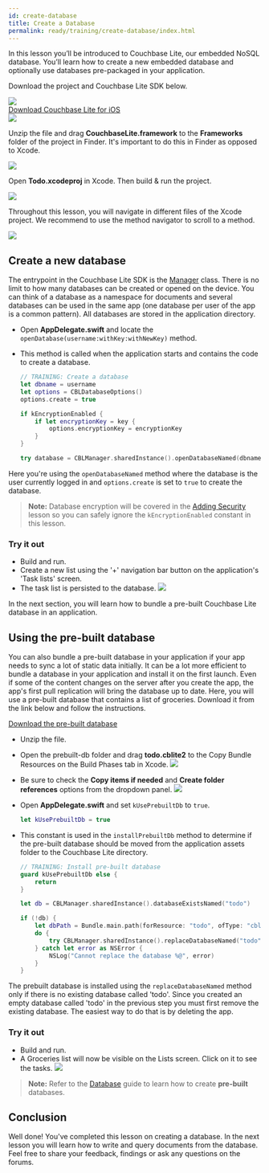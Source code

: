 ```yaml
---
id: create-database
title: Create a Database
permalink: ready/training/create-database/index.html
---
```


In this lesson you’ll be introduced to Couchbase Lite, our embedded NoSQL database. You’ll learn how to create a new embedded database and optionally use databases pre-packaged in your application.

[//]: # "COMMON ACROSS LESSONS"

Download the project and Couchbase Lite SDK below.

<block class="ios" />

<div class="buttons-unit downloads">
  <a href="https://cl.ly/1x2m2u0Q3w2J/xcode-project.zip" class="button" id="project">
    <img src="img/download-xcode.png">
  </a>
</div>

<div class="buttons-unit downloads">
  <a href="http://www.couchbase.com/nosql-databases/downloads#couchbase-mobile" class="button red">
    Download Couchbase Lite for iOS
  </a>
</div>

<img src="img/image41.png" class="center-image" />

Unzip the file and drag **CouchbaseLite.framework** to the **Frameworks** folder of the project in Finder. It's important to do this in Finder as opposed to Xcode.

<img src="img/drag-framework-finder.png" class="center-image" />

Open **Todo.xcodeproj** in Xcode. Then build & run the project.

<img src="img/image42.png" class="center-image" />

Throughout this lesson, you will navigate in different files of the Xcode project. We recommend to use the method navigator to scroll to a method.

<img src="https://cl.ly/0G263m3m1a0w/image44.gif" class="center-image" />

[//]: # "COMMON ACROSS LESSONS"

<block class="rn ios" />

## Create a new database

The entrypoint in the Couchbase Lite SDK is the [Manager](/documentation/mobile/current/develop/guides/couchbase-lite/native-api/manager/index.html) class. There is no limit to how many databases can be created or opened on the device. You can think of a database as a namespace for documents and several databases can be used in the same app (one database per user of the app is a common pattern). All databases are stored in the application directory.

<block class="ios" />

- Open **AppDelegate.swift** and locate the `openDatabase(username:withKey:withNewKey)` method.
- This method is called when the application starts and contains the code to create a database.

    ```swift
    // TRAINING: Create a database
    let dbname = username
    let options = CBLDatabaseOptions()
    options.create = true

    if kEncryptionEnabled {
        if let encryptionKey = key {
            options.encryptionKey = encryptionKey
        }
    }

    try database = CBLManager.sharedInstance().openDatabaseNamed(dbname, with: options)
    ```

<block class="ios rn" />

Here you're using the `openDatabaseNamed` method where the database is the user currently logged in and `options.create` is set to `true` to create the database.

> **Note:** Database encryption will be covered in the [Adding Security](/documentation/mobile/current/develop/training/adding-security/index.html) lesson so you can safely ignore the `kEncryptionEnabled` constant in this lesson.

### Try it out

<block class="ios" />

- Build and run.
- Create a new list using the '+' navigation bar button on the application's 'Task lists' screen.
- The task list is persisted to the database.
    <img src="img/image40.png" class="portrait" />

<block class="ios rn" />

In the next section, you will learn how to bundle a pre-built Couchbase Lite database in an application.

## Using the pre-built database

You can also bundle a pre-built database in your application if your app needs to sync a lot of static data initially. It can be a lot more efficient to bundle a database in your application and install it on the first launch. Even if some of the content changes on the server after you create the app, the app's first pull replication will bring the database up to date. Here, you will use a pre-built database that contains a list of groceries. Download it from the link below and follow the instructions.

[Download the pre-built database](https://cl.ly/453l3M1O151a/prebuilt-db.zip)

<block class="ios" />

- Unzip the file.
- Open the prebuilt-db folder and drag **todo.cblite2** to the Copy Bundle Resources on the Build Phases tab in Xcode.
    <img src="img/image22.png" class="center-image" />
- Be sure to check the **Copy items if needed** and **Create folder references** options from the dropdown panel.
    <img src="img/skitch.png" class="center-image" />
- Open **AppDelegate.swift** and set `kUsePrebuiltDb` to `true`.

    ```swift
    let kUsePrebuiltDb = true
    ```

- This constant is used in the `installPrebuiltDb` method to determine if the pre-built database should be moved from the application assets folder to the Couchbase Lite directory.

    ```swift
    // TRAINING: Install pre-built database
    guard kUsePrebuiltDb else {
        return
    }
    
    let db = CBLManager.sharedInstance().databaseExistsNamed("todo")
    
    if (!db) {
        let dbPath = Bundle.main.path(forResource: "todo", ofType: "cblite2")
        do {
            try CBLManager.sharedInstance().replaceDatabaseNamed("todo", withDatabaseDir: dbPath!)
        } catch let error as NSError {
            NSLog("Cannot replace the database %@", error)
        }
    }
    ```

<block class="ios rn" />

The prebuilt database is installed using the `replaceDatabaseNamed` method only if there is no existing database called 'todo'. Since you created an empty database called 'todo' in the previous step you must first remove the existing database. The easiest way to do that is by deleting the app.

### Try it out

<block class="ios" />

- Build and run.
- A Groceries list will now be visible on the Lists screen. Click on it to see the tasks.
  <img src="https://cl.ly/3e1J2I0G1U1U/image45.gif" class="portrait" />

<block class="ios rn" />

> **Note:** Refer to the [Database](/documentation/mobile/current/develop/guides/couchbase-lite/native-api/database/index.html) guide to learn how to create **pre-built** databases.

## Conclusion

Well done! You've completed this lesson on creating a database. In the next lesson you will learn how to write and query documents from the database. Feel free to share your feedback, findings or ask any questions on the forums.